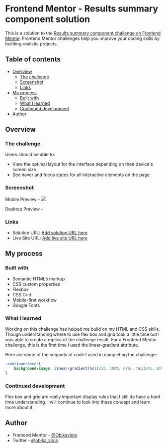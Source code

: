 # Frontend Mentor - Results summary component solution

This is a solution to the [Results summary component challenge on Frontend Mentor](https://www.frontendmentor.io/challenges/results-summary-component-CE_K6s0maV). Frontend Mentor challenges help you improve your coding skills by building realistic projects. 

## Table of contents

- [Overview](#overview)
  - [The challenge](#the-challenge)
  - [Screenshot](#screenshot)
  - [Links](#links)
- [My process](#my-process)
  - [Built with](#built-with)
  - [What I learned](#what-i-learned)
  - [Continued development](#continued-development)
- [Author](#author)

## Overview

### The challenge

Users should be able to:

- View the optimal layout for the interface depending on their device's screen size
- See hover and focus states for all interactive elements on the page

### Screenshot

Mobile Preview - 
![](./screenshot.jpg)


Desktop Preview - 
![]()


### Links

- Solution URL: [Add solution URL here](https://www.frontendmentor.io/solutions/responsive-result-summary-C5MKuenqNF)
- Live Site URL: [Add live site URL here](https://obikaviola.github.io/result-summary-component/)

## My process

### Built with

- Semantic HTML5 markup
- CSS custom properties
- Flexbox
- CSS Grid
- Mobile-first workflow
- Google Fonts


### What I learned

Working on this challenge has helped me build on my HTML and CSS skills. Though understanding where to use flex box and grid took a little time but I was able to create a replica of the challenge result. For a Frontend Mentor challenge, this is the first time I used the linear-gradient attribute.

Here are some of the snippets of code I used in completing the challenge:

```css
.continue:hover{
    background-image: linear-gradient(hsl(252, 100%, 67%), hsl(241, 81%, 54%));
}
```

### Continued development

Flex box and grid are really important display rules that I still do have a hard time understanding. I will continue to look into these concept and learn more about it.

## Author

- Frontend Mentor - [@Obikaviola](https://www.frontendmentor.io/profile/Obikaviola)
- Twitter - [@obika_viola](https://www.twitter.com/obika_viola)